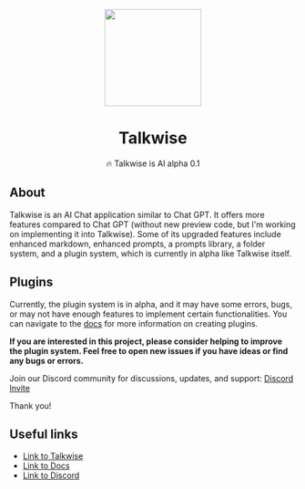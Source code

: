 <p align="center">
  <img width="170" src="https://github.com/1bye/Talkwise-Ai-Chat/blob/main/images/ico-melt.png" />
</p>

<h1 align="center">
  Talkwise
</h1>

<p align="center">🔥 Talkwise is AI alpha 0.1</p>

## About

Talkwise is an AI Chat application similar to Chat GPT. It offers more features compared to Chat GPT (without new preview code, but I'm working on implementing it into Talkwise). Some of its upgraded features include enhanced markdown, enhanced prompts, a prompts library, a folder system, and a plugin system, which is currently in alpha like Talkwise itself.

## Plugins

Currently, the plugin system is in alpha, and it may have some errors, bugs, or may not have enough features to implement certain functionalities. You can navigate to the [docs](https://docs.nouro.app/) for more information on creating plugins.

**If you are interested in this project, please consider helping to improve the plugin system. Feel free to open new issues if you have ideas or find any bugs or errors.**

Join our Discord community for discussions, updates, and support: [Discord Invite](https://discord.com/invite/WQBfce8K5f)

Thank you!

## Useful links

- [Link to Talkwise](https://chat.nouro.app/login)
- [Link to Docs](https://docs.nouro.app/)
- [Link to Discord](https://discord.com/invite/WQBfce8K5f)
